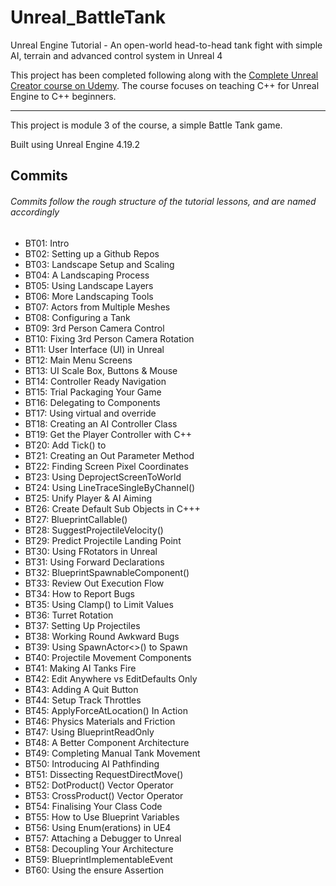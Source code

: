 # Unreal_BattleTank
Unreal Engine Tutorial - An open-world head-to-head tank fight with simple AI, terrain and advanced control system in Unreal 4

This project has been completed following along with the [Complete Unreal Creator course on Udemy](https://www.udemy.com/unrealcourse/learn/v4/overview). The course focuses on teaching C++ for Unreal Engine to C++ beginners.

---

This project is module 3 of the course, a simple Battle Tank game.

Built using Unreal Engine 4.19.2

## Commits
###### Commits follow the rough structure of the tutorial lessons, and are named accordingly 
* BT01: Intro
* BT02: Setting up a Github Repos
* BT03: Landscape Setup and Scaling
* BT04: A Landscaping Process
* BT05: Using Landscape Layers
* BT06: More Landscaping Tools
* BT07: Actors from Multiple Meshes
* BT08: Configuring a Tank
* BT09: 3rd Person Camera Control
* BT10: Fixing 3rd Person Camera Rotation
* BT11: User Interface (UI) in Unreal
* BT12: Main Menu Screens
* BT13: UI Scale Box, Buttons & Mouse
* BT14: Controller Ready Navigation
* BT15: Trial Packaging Your Game
* BT16: Delegating to Components
* BT17: Using virtual and override
* BT18: Creating an AI Controller Class
* BT19: Get the Player Controller with C++
* BT20: Add Tick() to 
* BT21: Creating an Out Parameter Method
* BT22: Finding Screen Pixel Coordinates
* BT23: Using DeprojectScreenToWorld
* BT24: Using LineTraceSingleByChannel()
* BT25: Unify Player & AI Aiming
* BT26: Create Default Sub Objects in C+++
* BT27: BlueprintCallable()
* BT28: SuggestProjectileVelocity()
* BT29: Predict Projectile Landing Point
* BT30: Using FRotators in Unreal
* BT31: Using Forward Declarations
* BT32: BlueprintSpawnableComponent()
* BT33: Review Out Execution Flow
* BT34: How to Report Bugs
* BT35: Using Clamp() to Limit Values
* BT36: Turret Rotation
* BT37: Setting Up Projectiles
* BT38: Working Round Awkward Bugs
* BT39: Using SpawnActor<>() to Spawn
* BT40: Projectile Movement Components
* BT41: Making AI Tanks Fire
* BT42: Edit Anywhere vs EditDefaults Only
* BT43: Adding A Quit Button
* BT44: Setup Track Throttles
* BT45: ApplyForceAtLocation() In Action
* BT46: Physics Materials and Friction
* BT47: Using BlueprintReadOnly
* BT48: A Better Component Architecture
* BT49: Completing Manual Tank Movement
* BT50: Introducing AI Pathfinding
* BT51: Dissecting RequestDirectMove()
* BT52: DotProduct() Vector Operator
* BT53: CrossProduct() Vector Operator
* BT54: Finalising Your Class Code
* BT55: How to Use Blueprint Variables
* BT56: Using Enum(erations) in UE4
* BT57: Attaching a Debugger to Unreal
* BT58: Decoupling Your Architecture
* BT59: BlueprintImplementableEvent
* BT60: Using the ensure Assertion